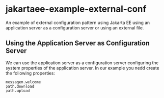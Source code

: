# jakartaee-example-external-conf
An example of external configuration pattern using Jakarta EE using an application server as a configuration server or using an external file.

## Using the Application Server as Configuration Server

We can use the application server as a configuration server configuring the system properties of the application server. In our example you nedd create the following properties:

    messagem.welcome
    path.download
    path.upload
    
